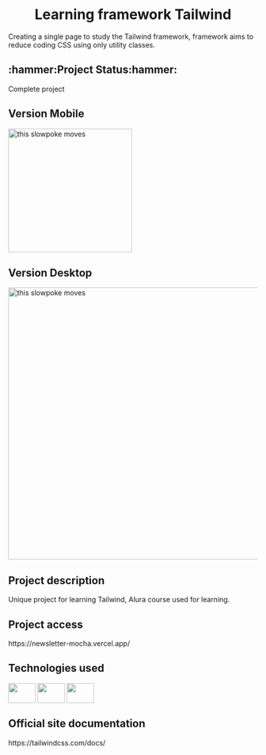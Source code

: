 
<h1 align="center">Learning framework Tailwind</h1>
<p>Creating a single page to study the Tailwind framework, framework aims to reduce coding CSS using only utility classes.</p>

<!--
# Índice 

* [Título e Imagem de capa](#single)
* [Badges](#badges)
* [Índice](#índice)
* [Descrição do Projeto](#descricao-projeto)
* [Status do Projeto](#status-do-projeto)
* [Funcionalidades e Demonstração da Aplicação](#demonstracao)
* [Acesso ao Projeto](#acesso-ao-projeto)
* [Tecnologias utilizadas](#tecnologias-utilizadas)
* [Pessoas Contribuidoras](#pessoas-contribuidoras)
* [Pessoas Desenvolvedoras do Projeto](![Video_230204163404](https://user-images.githubusercontent.com/41201436/216787025-2e8faa12-9800-40ba-96e0-63e9d8b8fb7f.gif)
#pessoas-desenvolvedoras)
* [Licença](#licença)
* [Conclusão](#conclusão) !-->

<h2 id="status-do-projeto">:hammer:Project Status:hammer:</h2>
<p>Complete project</p>
  
  
<h2 id="versaomobile">Version Mobile</h2>
<img src="https://user-images.githubusercontent.com/41201436/216787031-e550c60e-1272-4e37-9aa6-666415f4b311.gif" alt="this slowpoke moves"  width="250" />


<h2>Version Desktop</h2>
<img src="https://user-images.githubusercontent.com/41201436/216787002-ef4a35d7-48c6-4156-880a-48c87a451497.gif" alt="this slowpoke moves"  width="750" height="550" />



<h2 id="descricao-projeto">Project description</h2>
<p>Unique project for learning Tailwind, Alura course used for learning.</p>

<h2 id="acesso-ao-projeto">Project access</h2>
<p>https://newsletter-mocha.vercel.app/</p>

<h2>Technologies used</h2>
<p>
    <img align="center" src="https://cdn.jsdelivr.net/gh/devicons/devicon/icons/html5/html5-plain-wordmark.svg" height="40" width="55" />
    <img align="center" src="https://cdn.jsdelivr.net/gh/devicons/devicon/icons/tailwindcss/tailwindcss-plain.svg"  height="40" width="55" />      
    <img align="center" src="https://cdn.jsdelivr.net/gh/devicons/devicon/icons/visualstudio/visualstudio-plain.svg" height="40" width="55"/> 
</p>

<h2>Official site documentation</h2>
<p>https://tailwindcss.com/docs/</p>


